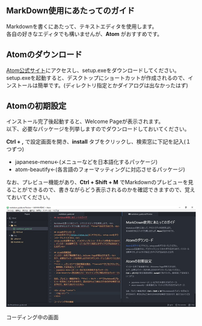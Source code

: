 ## MarkDown使用にあたってのガイド

Markdownを書くにあたって、テキストエディタを使用します。<br>
各自の好きなエディタでも構いませんが、**Atom** がおすすめです。<br>

## Atomのダウンロード
[Atom公式サイト](https://atom.io/)にアクセスし、setup.exeをダウンロードしてください。<br>
setup.exeを起動すると、デスクトップにショートカットが作成されるので、インストールは簡単です。(ディレクトリ指定とかダイアログは出なかったはず)<br>

## Atomの初期設定
インストール完了後起動すると、Welcome Pageが表示されます。<br>
以下、必要なパッケージを列挙しますのでダウンロードしておいてください。<br>

**Ctrl + ,** で設定画面を開き、**install** タブをクリックし、検索窓に下記を記入(１つずつ)
- japanese-menu←(メニューなどを日本語化するパッケージ)
- atom-beautify←(各言語のフォーマッティングに対応させるパッケージ)

なお、プレビュー機能があり、**Ctrl + Shift + M** でMarkdownのプレビューを見ることができるので、書きながらどう表示されるのかを確認できますので、覚えておいてください。

<div align="center">
  <img src="../img/atom_coding_preview.jpg">
</div>

コーディング中の画面
